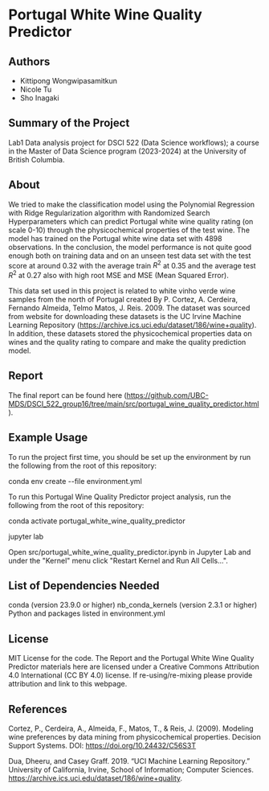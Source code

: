 # Portugal White Wine Quality Predictor


## Authors
- Kittipong Wongwipasamitkun
- Nicole Tu
- Sho Inagaki


## Summary of the Project
Lab1 Data analysis project for DSCI 522 (Data Science workflows); a course in the Master of Data Science program (2023-2024) at the University of British Columbia.


## About
We tried to make the classification model using the Polynomial Regression with Ridge Regularization algorithm with Randomized Search Hyperparameters which can predict Portugal white wine quality rating (on scale 0-10) through the physicochemical properties of the test wine. The model has trained on the Portugal white wine data set with 4898 observations. In the conclusion, the model performance is not quite good enough both on training data and on an unseen test data set with the test score at around 0.32 with the average train $R^2$ at 0.35 and the average test $R^2$ at 0.27 also with high root MSE and MSE (Mean Squared Error).

This data set used in this project is related to white vinho verde wine samples from the north of Portugal created By P. Cortez, A. Cerdeira, Fernando Almeida, Telmo Matos, J. Reis. 2009. The dataset was sourced from  website for downloading these datasets is the UC Irvine Machine Learning Repository (https://archive.ics.uci.edu/dataset/186/wine+quality). In addition, these datasets stored the physicochemical properties data on wines and the quality rating to compare and make the quality prediction model.


## Report
The final report can be found here (https://github.com/UBC-MDS/DSCI_522_group16/tree/main/src/portugal_wine_quality_predictor.html).


## Example Usage
To run the project first time, you should be set up the environment by run the following from the root of this repository:

conda env create --file environment.yml

To run this Portugal Wine Quality Predictor project analysis, run the following from the root of this repository:

conda activate portugal_white_wine_quality_predictor

jupyter lab 

Open src/portugal_white_wine_quality_predictor.ipynb in Jupyter Lab and under the "Kernel" menu click "Restart Kernel and Run All Cells...".


## List of Dependencies Needed
conda (version 23.9.0 or higher)
nb_conda_kernels (version 2.3.1 or higher)
Python and packages listed in environment.yml


## License
MIT License for the code.
The Report and the Portugal White Wine Quality Predictor materials here are licensed under a Creative Commons Attribution 4.0 International (CC BY 4.0) license. If re-using/re-mixing please provide attribution and link to this webpage.


## References
Cortez, P., Cerdeira, A., Almeida, F., Matos, T., & Reis, J. (2009). Modeling wine preferences by data mining from physicochemical properties. Decision Support Systems. DOI: https://doi.org/10.24432/C56S3T

Dua, Dheeru, and Casey Graff. 2019. “UCI Machine Learning Repository.” University of California, Irvine, School of Information; Computer Sciences. https://archive.ics.uci.edu/dataset/186/wine+quality.

